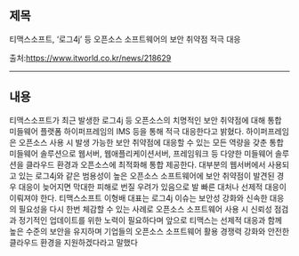## 제목
티맥스소프트, ‘로그4j’ 등 오픈소스 소프트웨어의 보안 취약점 적극 대응

출처:<https://www.itworld.co.kr/news/218629>
***
## 내용
 티맥스소프트가 최근 발생한 로그4j 등 오픈소스의 치명적인 보안 취약점에 대해 통합 미들웨어 플랫폼 하이퍼프레임의 IMS 등을 
통해 적극 대응한다고 밝혔다. 하이퍼프레임은 오픈소스 사용 시 발생 가능한 보안 취약점에 대응할 수 있는 모든 역량을 갖춘 
통합 미들웨어 솔루션으로 웹서버, 웹애플리케이션서버, 프레임워크 등 다양한 미들웨어 솔루션을 클라우드 환경과 오픈소스에 
최적화해 통합 제공한다. 대부분의 웹서버에서 사용되고 있는 로그4j와 같은 범용성이 높은 오픈소스 소프트웨어에 보안 취약점이
 발견된 경우 대응이 늦어지면 막대한 피해로 번질 우려가 있음으로 발 빠른 대처나 선제적 대응이 이뤄져야 한다. 티맥스소프트 
 이형배 대표는 로그4j 이슈는 보안성 강화와 신속한 대응의 필요성을 다시 한번 체감할 수 있는 사례로 오픈소스 소프트웨어 사용 
 시 신뢰성 점검과 정기적인 업데이트를 위한 노력이 필요하다며 앞으로 티맥스는 선제적 대응과 함께 높은 수준의 보안을 유지하며 기업들의 오픈소스 소프트웨어 활용 경쟁력 강화와 안전한 클라우드 환경을 지원하겠다라고 말했다

